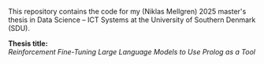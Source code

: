 This repository contains the code for my (Niklas Mellgren) 2025 master's thesis in Data Science – ICT Systems at the University of Southern Denmark (SDU).

**Thesis title:**  
*Reinforcement Fine-Tuning Large Language Models to Use Prolog as a Tool*
